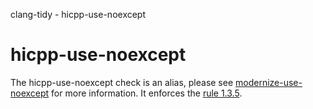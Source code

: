 clang-tidy - hicpp-use-noexcept

</div>

<div class="meta"
http-equiv=refresh="5;URL=modernize-use-noexcept.html">

</div>

# hicpp-use-noexcept

The <span class="title-ref">hicpp-use-noexcept</span> check is an alias,
please see [modernize-use-noexcept](https://clang.llvm.org/extra/clang-tidy/checks/modernize-use-noexcept.html) for
more information. It enforces the [rule
1.3.5](http://www.codingstandard.com/rule/1-3-5-do-not-use-throw-exception-specifications/).
